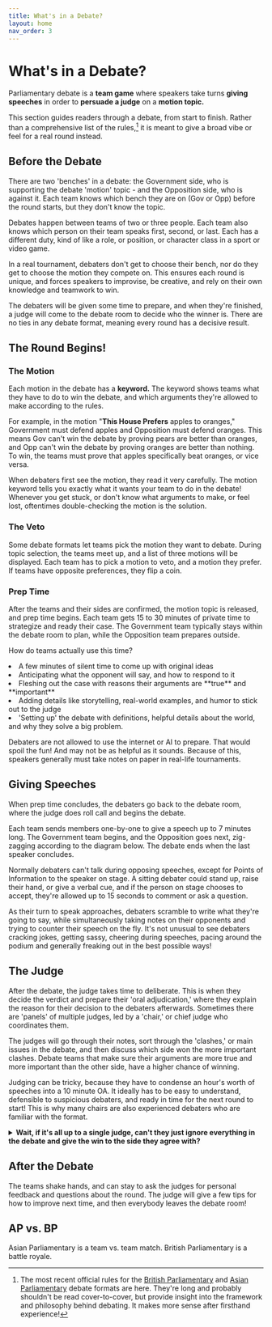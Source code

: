 ```yaml
---
title: What's in a Debate?
layout: home
nav_order: 3
---
```


# What's in a Debate?
Parliamentary debate is a **team game** where speakers take turns **giving speeches** in order to **persuade a judge** on a **motion topic.**

This section guides readers through a debate, from start to finish. Rather than a comprehensive list of the rules,[^1] it is meant to give a broad vibe or feel for a real round instead.

## Before the Debate
There are two 'benches' in a debate: the Government side, who is supporting the debate 'motion' topic - and the Opposition side, who is against it. Each team knows which bench they are on (Gov or Opp) before the round starts, but they don't know the topic.

Debates happen between teams of two or three people. Each team also knows which person on their team speaks first, second, or last. Each has a different duty, kind of like a role, or position, or character class in a sport or video game. 

In a real tournament, debaters don't get to choose their bench, nor do they get to choose the motion they compete on. This ensures each round is unique, and forces speakers to improvise, be creative, and rely on their own knowledge and teamwork to win.

The debaters will be given some time to prepare, and when they're finished, a judge will come to the debate room to decide who the winner is. There are no ties in any debate format, meaning every round has a decisive result.

## The Round Begins!

### The Motion
Each motion in the debate has a **keyword.** The keyword shows teams what they have to do to win the debate, and which arguments they're allowed to make according to the rules. 

For example, in the motion "**This House Prefers** apples to oranges," Government must defend apples and Opposition must defend oranges. This means Gov can't win the debate by proving pears are better than oranges, and Opp can't win the debate by proving oranges are better than nothing. To win, the teams must prove that apples specifically beat oranges, or vice versa.

When debaters first see the motion, they read it very carefully. The motion keyword tells you exactly what it wants your team to do in the debate! Whenever you get stuck, or don't know what arguments to make, or feel lost, oftentimes double-checking the motion is the solution.

### The Veto
Some debate formats let teams pick the motion they want to debate. During topic selection, the teams meet up, and a list of three motions will be displayed. Each team has to pick a motion to veto, and a motion they prefer. If teams have opposite preferences, they flip a coin.

### Prep Time
After the teams and their sides are confirmed, the motion topic is released, and prep time begins. Each team gets 15 to 30 minutes of private time to strategize and ready their case. The Government team typically stays within the debate room to plan, while the Opposition team prepares outside.

How do teams actually use this time?
<li>A few minutes of silent time to come up with original ideas</li>
<li>Anticipating what the opponent will say, and how to respond to it</li>
<li>Fleshing out the case with reasons their arguments are **true** and **important**</li>
<li>Adding details like storytelling, real-world examples, and humor to stick out to the judge</li>
<li>'Setting up' the debate with definitions, helpful details about the world, and why they solve a big problem.</li>

Debaters are not allowed to use the internet or AI to prepare. That would spoil the fun! And may not be as helpful as it sounds. Because of this, speakers generally must take notes on paper in real-life tournaments.

## Giving Speeches
When prep time concludes, the debaters go back to the debate room, where the judge does roll call and begins the debate.

Each team sends members one-by-one to give a speech up to 7 minutes long. The Government team begins, and the Opposition goes next, zig-zagging according to the diagram below. The debate ends when the last speaker concludes.

Normally debaters can't talk during opposing speeches, except for Points of Information to the speaker on stage. A sitting debater could stand up, raise their hand, or give a verbal cue, and if the person on stage chooses to accept, they're allowed up to 15 seconds to comment or ask a question.

As their turn to speak approaches, debaters scramble to write what they're going to say, while simultaneously taking notes on their opponents and trying to counter their speech on the fly. It's not unusual to see debaters cracking jokes, getting sassy, cheering during speeches, pacing around the podium and generally freaking out in the best possible ways!

## The Judge
After the debate, the judge takes time to deliberate. This is when they decide the verdict and prepare their 'oral adjudication,' where they explain the reason for their decision to the debaters afterwards. Sometimes there are 'panels' of multiple judges, led by a 'chair,' or chief judge who coordinates them. 

The judges will go through their notes, sort through the 'clashes,' or main issues in the debate, and then discuss which side won the more important clashes. Debate teams that make sure their arguments are more true and more important than the other side, have a higher chance of winning.

Judging can be tricky, because they have to condense an hour's worth of speeches into a 10 minute OA. It ideally has to be easy to understand, defensible to suspicious debaters, and ready in time for the next round to start! This is why many chairs are also experienced debaters who are familiar with the format. 

<details>
  <summary>  
    <strong>
Wait, if it's all up to a single judge, can't they just ignore everything in the debate and give the win to the side they agree with?
    </strong>
  </summary>  
  
### How Judging Works ###  

Great observation! In order for debate to be as fair and unbiased as possible, judges have to follow two golden principles:  

1) **Noninterventionism** - Judges avoid 'inserting themselves' into the debate, which means they can't use their own opinions, or information that didn't come from the debate. Everything used to decide the verdict must come within the round itself. Only during incredibly messy debates - ones where there isn't enough information within the round to determine a clear winner (like when the teams have two completely different, equally convincing views of reality), will a judge be forced to intervene.

2) **The Average Reasonable Voter** - Instead, judges adopt the perspective of a person who: knows basic facts and news headlines, understands logic and logical fallacies, isn't biased towards any culture or geographical location, and can be convinced of anything given a good explanation.  

Such a person lacks 'specialized knowledge', so debaters have to make sure they explain complex ideas to them step-by-step, even if they're the smartest person in the world. This means numerical statistics and real-world studies can't be taken at face value in parliamentary debate (we can't fact-check or just take your word on it!) - they have to be explained in a way that a person can intuitively understand.  

Savvy viewers may ask further questions. 'Wait, does that mean you can completely make things up, as long as it makes sense to the judge?' 'Where do you draw the line between specialized and basic knowledge?' Very astute! Too much intervention can squash creative ideas and force teams to work unfairly hard to overcome judge biases. Too little means rewarding lies and stock arguments at the expense of real-world knowledge - which is what debate is supposed to encourage in the first place. The question of how much to intervene is an active debate within the community - and you'll likely find as many different answers as there are judges. 

For those interested in becoming judges, you'll find it can be a uniquely collaborative experience in a competitive game. It's heartwarming to encourage debaters and help them improve, while working together with fellow judges to reach a common goal. Batey believes that every aspiring debater should try out judging - if not for the camaraderie, because understanding how to think like a judge is crucial to winning rounds.

</details>

## After the Debate
The teams shake hands, and can stay to ask the judges for personal feedback and questions about the round. The judge will give a few tips for how to improve next time, and then everybody leaves the debate room! 



## AP vs. BP
Asian Parliamentary is a team vs. team match. British Parliamentary is a battle royale.

[^1]: The most recent official rules for the [British Parliamentary](https://sadcdebate.com/files/WUDC-Manual-2024.pdf) and [Asian Parliamentary](https://docs.google.com/document/d/1JoJa0oqDfW06vAQb3eBcAX37oG9p2g0hRO44vvCHv_Q/edit?tab=t.0) debate formats are here. They're long and probably shouldn't be read cover-to-cover, but provide insight into the framework and philosophy behind debating. It makes more sense after firsthand experience!
